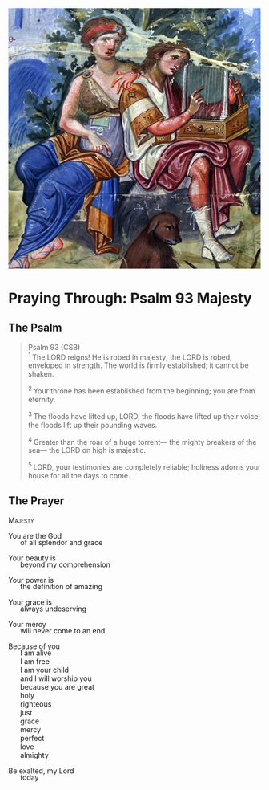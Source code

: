 <img class="intro-right" src="../images/art-paris-psalter.jpg">

<style>
  li {list-style-type: none;}
  p + ul {
    margin-top: -18px;
}
</style>

# Praying Through: Psalm 93 Majesty

## The Psalm

>Psalm 93 (CSB)  
><sup> 1  </sup>The LORD reigns! He is robed in majesty; the LORD is robed, enveloped in strength. The world is firmly established; it cannot be shaken. 
>
><sup> 2  </sup>Your throne has been established from the beginning; you are from eternity. 
>
><sup> 3  </sup>The floods have lifted up, LORD, the floods have lifted up their voice; the floods lift up their pounding waves. 
>
><sup> 4  </sup>Greater than the roar of a huge torrent— the mighty breakers of the sea— the LORD on high is majestic. 
>
><sup> 5  </sup>LORD, your testimonies are completely reliable; holiness adorns your house for all the days to come.

## The Prayer

<div style="font-variant: small-caps;">
Majesty
</div>

You are the God
* of all splendor and grace

Your beauty is
* beyond my comprehension

Your power is
* the definition of amazing

Your grace is
* always undeserving

Your mercy
* will never come to an end

Because of you
* I am alive
* I am free
* I am your child
* and I will worship you
* because you are great
* holy
* righteous
* just
* grace
* mercy
* perfect
* love
* almighty

Be exalted, my Lord
* today

